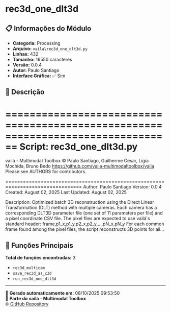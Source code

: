 # rec3d_one_dlt3d

## 📋 Informações do Módulo

- **Categoria:** Processing
- **Arquivo:** `vaila\rec3d_one_dlt3d.py`
- **Linhas:** 432
- **Tamanho:** 16550 caracteres
- **Versão:** 0.0.4
- **Autor:** Paulo Santiago
- **Interface Gráfica:** ✅ Sim

## 📖 Descrição


================================================================================
Script: rec3d_one_dlt3d.py
================================================================================

vailá - Multimodal Toolbox
© Paulo Santiago, Guilherme Cesar, Ligia Mochida, Bruno Bedo
https://github.com/vaila-multimodaltoolbox/vaila
Please see AUTHORS for contributors.

================================================================================
Author: Paulo Santiago
Version: 0.0.4
Created: August 02, 2025
Last Updated: August 02, 2025

Description:
    Optimized batch 3D reconstruction using the Direct Linear Transformation (DLT) method with multiple cameras.
    Each camera has a corresponding DLT3D parameter file (one set of 11 parameters per file) and a pixel coordinate CSV file.
    The pixel files are expected to use vailá's standard header:
      frame,p1_x,p1_y,p2_x,p2_y,...,pN_x,pN_y
    For each common frame found among the pixel files, the script reconstructs 3D points for all...

## 🔧 Funções Principais

**Total de funções encontradas:** 3

- `rec3d_multicam`
- `save_rec3d_as_c3d`
- `run_rec3d_one_dlt3d`




---

📅 **Gerado automaticamente em:** 08/10/2025 09:53:50  
🔗 **Parte do vailá - Multimodal Toolbox**  
🌐 [GitHub Repository](https://github.com/vaila-multimodaltoolbox/vaila)
